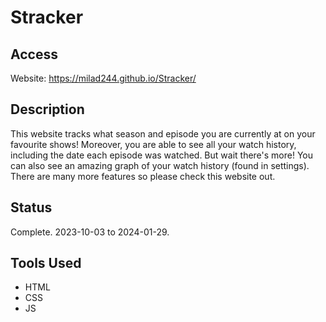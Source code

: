 # Stracker

## Access
Website: https://milad244.github.io/Stracker/

## Description
This website tracks what season and episode you are currently at on your favourite shows! Moreover, you are able to see all your watch history, including the date each episode was watched. But wait there's more! You can also see an amazing graph of your watch history (found in settings). There are many more features so please check this website out. 

## Status
Complete. 2023-10-03 to 2024-01-29.

## Tools Used
- HTML
- CSS
- JS
